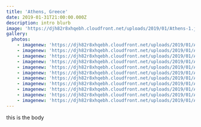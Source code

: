 ```yaml
---
title: 'Athens, Greece'
date: 2019-01-31T21:00:00.000Z
description: intro blurb
image: 'https://djh82r8xhqebh.cloudfront.net/uploads/2019/01/Athens-1.jpg'
gallery:
  photos:
    - imagenew: 'https://djh82r8xhqebh.cloudfront.net/uploads/2019/01/Athens-1.jpg'
    - imagenew: 'https://djh82r8xhqebh.cloudfront.net/uploads/2019/01/Athens-2.jpg'
    - imagenew: 'https://djh82r8xhqebh.cloudfront.net/uploads/2019/01/Athens-3.jpg'
    - imagenew: 'https://djh82r8xhqebh.cloudfront.net/uploads/2019/01/Athens-4.jpg'
    - imagenew: 'https://djh82r8xhqebh.cloudfront.net/uploads/2019/01/Athens-5.jpg'
    - imagenew: 'https://djh82r8xhqebh.cloudfront.net/uploads/2019/01/Athens-6.jpg'
    - imagenew: 'https://djh82r8xhqebh.cloudfront.net/uploads/2019/01/Athens-7.jpg'
    - imagenew: 'https://djh82r8xhqebh.cloudfront.net/uploads/2019/01/Athens-8.jpg'
    - imagenew: 'https://djh82r8xhqebh.cloudfront.net/uploads/2019/01/Athens-9.jpg'
    - imagenew: 'https://djh82r8xhqebh.cloudfront.net/uploads/2019/01/Athens-10.jpg'
    - imagenew: 'https://djh82r8xhqebh.cloudfront.net/uploads/2019/01/Athens-11.jpg'
---
```

this is the body
